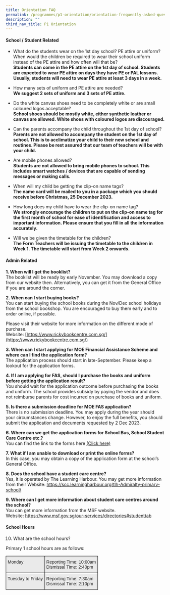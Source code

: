 ```yaml
---
title: Orientation FAQ
permalink: /programmes/p1-orientation/orientation-frequently-asked-questions/
description: ""
third_nav_title: P1 Orientation
---
```

#### School / Student Related

*   What do the students wear on the 1st day school? PE attire or uniform? When would the children be required to wear their school uniform instead of the PE attire and how often will that be?
**<br>Students can come in the PE attire on the 1st day of school. Students are expected to wear PE attire on days they have PE or PAL lessons. Usually, students will need to wear PE attire at least 3 days in a week.<br>**

*   How many sets of uniform and PE attire are needed?
**<br>We suggest 2 sets of uniform and 3 sets of PE attire.<br>**

*   Do the white canvas shoes need to be completely white or are small coloured logos acceptable? &nbsp;
**<br>School shoes should be mostly white, either synthetic leather or canvas are allowed. White shoes with coloured logos are discouraged.<br>**

*   Can the parents accompany the child throughout the 1st day of school?
**<br>Parents are not allowed to accompany the student on the 1st day of school. This is to acclimatize your child to their new school and routines. Please be rest assured that our team of teachers will be with your child.<br>**

*   Are mobile phones allowed?
**<br>Students are not allowed to bring mobile phones to school. This includes smart watches / devices that are capable of sending messages or making calls.<br>**

*   When will my child be getting the clip-on name tags?
**<br>The name card will be mailed to you in a package which you should receive before Christmas, 25 December 2023.<br>**

*   How long does my child have to wear the clip-on name tag?
**<br>We strongly encourage the children to put on the clip-on name tag for the first month of school for ease of identification and access to important information. Please ensure that you fill in all the information accurately.<br>**

*   Will we be given the timetable for the children?
**<br>The Form Teachers will be issuing the timetable to the children in Week 1. The timetable will start from Week 2 onwards.<br>**


#### Admin Related

**1. When will I get the booklist?**
<br>The booklist will be ready by early November. You may download a copy from our website then. Alternatively, you can get it from the General Office if you are around the corner.

**2. When can I start buying books?**
<br>You can start buying the school books during the Nov/Dec school holidays from the school bookshop. You are encouraged to buy them early and to order online, if possible. 

Please visit their website for more information on the different mode of purchase. 
<br>Website: [https://www.rickybookcentre.com.sg/](https://www.rickybookcentre.com.sg/)

**3. When can I start applying for MOE Financial Assistance Scheme and where can I find the application form?**
<br>The application process should start in late-September. Please keep a lookout for the application forms.

**4. If I am applying for FAS, should I purchase the books and uniform before getting the application result?**
<br>You should wait for the application outcome before purchasing the books and uniform. The school provides subsidy by paying the vendor and does not reimburse parents for cost incurred on purchase of books and uniform.

**5. Is there a submission deadline for MOE FAS application?**
<br>There is no submission deadline. You may apply during the year should your circumstances change. However, to enjoy the full benefits, you should submit the application and documents requested by 2 Dec 2023.

**6. Where can we get the application forms for School Bus, School Student Care Centre etc.?**
<br>You can find the link to the forms here [(Click here)](https://ogp-admiraltypri-staging.netlify.app/programmes/p1-orientation/p1-administration-package/)

**7. What if I am unable to download or print the online forms?**
<br>In this case, you may obtain a copy of the application form at the school’s General Office.

**8. Does the school have a student care centre?**
<br>Yes, it is operated by The Learning Harbour. You may get more information from their Website: https://scc.learningharbour.org/tlh-Admiralty-primary-school/

**9. Where can I get more information about student care centres around the school?**
<br>You can get more information from the MSF website. 
<br>Website: https://www.msf.gov.sg/our-services/directories#studenttab



#### School Hours

10. What are the school hours?

Primary 1 school hours are as follows:

<style type="text/css">
.tg  {border-collapse:collapse;border-spacing:0;}
.tg td{border-color:black;border-style:solid;border-width:1px;font-family:Arial, sans-serif;font-size:14px;
  overflow:hidden;padding:10px 5px;word-break:normal;}
.tg th{border-color:black;border-style:solid;border-width:1px;font-family:Arial, sans-serif;font-size:14px;
  font-weight:normal;overflow:hidden;padding:10px 5px;word-break:normal;}
.tg .tg-y7qa{background-color:#EAEAEA;color:#222;text-align:left;vertical-align:top}
</style>
<table class="tg">
<thead>
  <tr>
    <th class="tg-y7qa">Monday</th>
    <th class="tg-y7qa">Reporting Time: 10:00am<br>Dismissal Time: 2:40pm</th>
  </tr>
</thead>
<tbody>
  <tr>
    <td class="tg-y7qa">Tuesday to Friday</td>
    <td class="tg-y7qa">Reporting Time: 7:30am<br>Dismissal Time: 2:10pm</td>
  </tr>
</tbody>
</table>